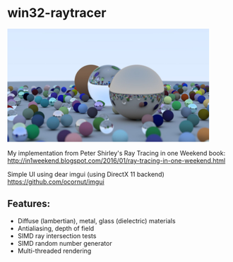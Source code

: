 # win32-raytracer
<img src="1stWeekendOutput.jpg" width="457px"></img>


My implementation from Peter Shirley's Ray Tracing in one Weekend book:  
http://in1weekend.blogspot.com/2016/01/ray-tracing-in-one-weekend.html


Simple UI using dear imgui (using DirectX 11 backend)  
https://github.com/ocornut/imgui

## Features:
+ Diffuse (lambertian), metal, glass (dielectric) materials
+ Antialiasing, depth of field
+ SIMD ray intersection tests
+ SIMD random number generator
+ Multi-threaded rendering
